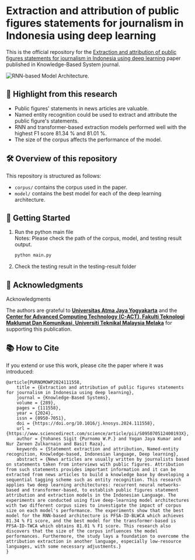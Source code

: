 # Extraction and attribution of public figures statements for journalism in Indonesia using deep learning

This is the official repository for the [Extraction and attribution of public figures statements for journalism in Indonesia using deep learning](https://doi.org/10.1016/j.knosys.2024.111558) paper published in Knowledge-Based System journal.


![RNN-based Model Architecture.](https://ars.els-cdn.com/content/image/1-s2.0-S095070512400193X-gr2.jpg)

## 🌟 Highlight from this research
- Public figures' statements in news articles are valuable.
- Named entity recognition could be used to extract and attribute the public figure's statements.
- RNN and transformer-based extraction models performed well with the highest F1 score 81.34 % and 81.01 %.
- The size of the corpus affects the performance of the model.

## 🛠️ Overview of this repository
This repository is structured as follows:
- `corpus/` contains the corpus used in the paper.
- `model/` contains the best model for each of the deep learning architecture.

## 🚀 Getting Started

1. Run the python main file <br />
   Notes: Please check the path of the corpus, model, and testing result output.
   ```sh
   python main.py
    ```
2. Check the testing result in the testing-result folder

## :pray: Acknowledgments 

Acknowledgments

The authors are grateful to **[Universitas Atma Jaya Yogyakarta](https://www.uajy.ac.id)** and the **[Center for Advanced Computing Technology (C-ACT), Fakulti Teknologi Maklumat Dan Komunikasi, Universiti Teknikal Malaysia Melaka](https://ftmk.utem.edu.my)** for supporting this publication.

	
## :books: How to Cite
If you extend or use this work, please cite the paper where it was introduced:
```
@article{PURNOMOWP2024111558,
	title = {Extraction and attribution of public figures statements for journalism in Indonesia using deep learning},
	journal = {Knowledge-Based Systems},
	volume = {289},
	pages = {111558},
	year = {2024},
	issn = {0950-7051},
	doi = {https://doi.org/10.1016/j.knosys.2024.111558},
	url = {https://www.sciencedirect.com/science/article/pii/S095070512400193X},
	author = {Yohanes Sigit {Purnomo W.P.} and Yogan Jaya Kumar and Nur Zareen Zulkarnain and Basit Raza},
	keywords = {Statement extraction and attribution, Named-entity recognition, Knowledge-based, Indonesian language, Deep learning},
	abstract = {News articles are usually written by journalists based on statements taken from interviews with public figures. Attribution from such statements provides important information and it can be extracted from news articles to build a knowledge base by developing a sequential tagging scheme such as entity recognition. This research applies two deep learning architectures: recurrent neural networks-based and transformer-based, to establish public figures statement attribution and extraction models in the Indonesian Language. The experiments are conducted using five deep-learning model architectures with two different corpus sizes to investigate the impact of corpus size on each model's performance. The experiments show that the best model for the RNN-based architecture is PFSA-ID-BLWCA which achieves 81.34 % F1 score, and the best model for the transformer-based is PFSA-ID-TWCA which obtains 81.01 % F1 score. This research also discovers that the size of the corpus influences the model performances. Furthermore, the study lays a foundation to overcome the attribution extraction in another language, especially low-resource languages, with some necessary adjustments.}
}
```